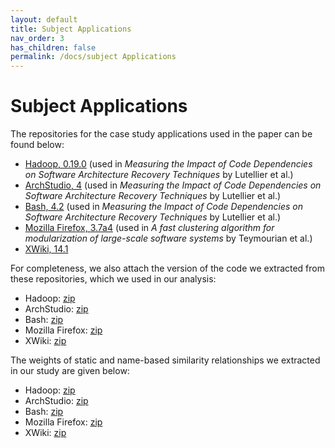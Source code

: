 ```yaml
---
layout: default
title: Subject Applications
nav_order: 3
has_children: false
permalink: /docs/subject Applications
---
```


# Subject Applications

The repositories for the case study applications used in the paper can be found below:

- [Hadoop, 0.19.0](https://hadoop.apache.org/) (used in _Measuring the Impact of Code Dependencies on Software Architecture Recovery Techniques_ by Lutellier et al.)
- [ArchStudio, 4](https://github.com/isr-uci-edu/ArchStudio4) (used in _Measuring the Impact of Code Dependencies on Software Architecture Recovery Techniques_ by Lutellier et al.)
- [Bash, 4.2](https://github.com/bminor/bash/releases/tag/bash-4.2) (used in _Measuring the Impact of Code Dependencies on Software Architecture Recovery Techniques_ by Lutellier et al.)
- [Mozilla Firefox, 3.7a4](https://ftp.mozilla.org/pub/firefox/releases/devpreview/1.9.3a4/) (used in _A fast clustering algorithm for modularization of large-scale software systems_ by Teymourian et al.)
- [XWiki, 14.1](https://github.com/xwiki/xwiki-platform) 


For completeness, we also attach the version of the code we extracted from these repositories, which we used in our analysis: 

- Hadoop: [zip](/assets/data/hadoop-source.zip) 
- ArchStudio: [zip](/assets/data/archstudio-source.zip) 
- Bash: [zip](/assets/data/bash-source.zip) 
- Mozilla Firefox: [zip](/assets/data/mozilla-source.zip) 
- XWiki: [zip](/assets/data/xwiki-source.zip) 


The weights of static and name-based similarity relationships we extracted in our study are given below:

- Hadoop: [zip](/assets/data/hadoop-weights.zip) 
- ArchStudio: [zip](/assets/data/archstudio-weights.zip) 
- Bash: [zip](/assets/data/bash-weights.zip) 
- Mozilla Firefox: [zip](/assets/data/mozilla-weights.zip) 
- XWiki: [zip](/assets/data/xwiki-weights.zip) 

